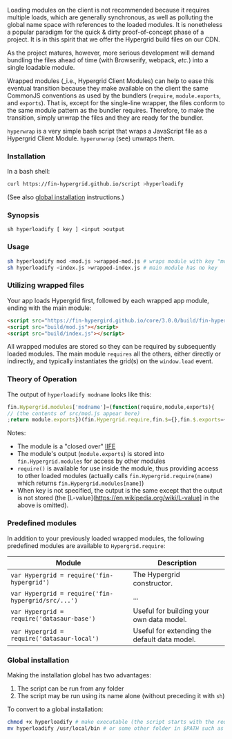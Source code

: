 Loading modules on the client is not recommended because it requires multiple loads, which are generally synchronous, as well as polluting the global name space with references to the loaded modules. It is nonetheless a popular paradigm for the quick & dirty proof-of-concept phase of a project. It is in this spirit that we offer the Hypergrid build files on our CDN.

As the project matures, however, more serious development will demand bundling the files ahead of time (with Browserify, webpack, _etc._) into a single loadable module.

Wrapped modules (_i.e., Hypergrid Client Modules) can help to ease this eventual transition because they make available on the client the same CommonJS conventions as used by the bundlers (`require`, `module.exports`, and `exports`). That is, except for the single-line wrapper, the files conform to the same module pattern as the bundler requires. Therefore, to make the transition, simply unwrap the files and they are ready for the bundler.

`hyperwrap` is a very simple bash script that wraps a JavaScript file as a Hypergrid Client Module.
`hyperunwrap` (see) unwraps them.

### Installation
In a bash shell:
```bash
curl https://fin-hypergrid.github.io/script >hyperloadify
```
(See also [global installation](#global-installation) instructions.)

### Synopsis
```
sh hyperloadify [ key ] <input >output
```

### Usage
```bash
sh hyperloadify mod <mod.js >wrapped-mod.js # wraps module with key "mod"
sh hyperloadify <index.js >wrapped-index.js # main module has no key
```

### Utilizing wrapped files
Your app loads Hypergrid first, followed by each wrapped app module, ending with the main module:
```html
<script src="https://fin-hypergird.github.io/core/3.0.0/build/fin-hypergrid.js"></script>
<script src="build/mod.js"></script>
<script src="build/index.js"></script>
```
All wrapped modules are stored so they can be required by subsequently loaded modules. The main module `requires` all the others, either directly or indirectly, and typically instantiates the grid(s) on the `window.load` event.

### Theory of Operation
The output of `hyperloadify modname` looks like this:
```js
fin.Hypergrid.modules['modname']=(function(require,module,exports){
// (the contents of src/mod.js appear here)
;return module.exports})(fin.Hypergrid.require,fin.$={},fin.$.exports={});delete fin.$;
```
Notes:
* The module is a "closed over" [IIFE](https://en.wikipedia.org/wiki/Immediately-invoked_function_expression)
* The module's output (`module.exports`) is stored into `fin.Hypergrid.modules` for access by other modules
* `require()` is available for use inside the module, thus providing access to other loaded modules (actually calls `fin.Hypergrid.require(name)` which returns `fin.Hypergrid.modules[name]`)
* When key is not specified, the output is the same except that the output is not stored (the [L-value](https://en.wikipedia.org/wiki/L-value] in the above is omitted).

### Predefined modules
In addition to your previously loaded wrapped modules, the following predefined modules are available to `Hypergrid.require`:

Module | Description
--- | ---
`var Hypergrid = require('fin-hypergrid')`|The Hypergrid constructor.
`var Hypergrid = require('fin-hypergrid/src/...')`|...
`var Hypergrid = require('datasaur-base')`|Useful for building your own data model.
`var Hypergrid = require('datasaur-local')`|Useful for extending the default data model.

### Global installation
Making the installation global has two advantages:
1. The script can be run from any folder
2. The script may be run using its name alone (without preceding it with `sh`)

To convert to a global installation:
```bash
chmod +x hyperloadify # make executable (the script starts with the required #!/bin/bash "shebang" line)
mv hyperloadify /usr/local/bin # or some other folder in $PATH such as $HOME/bin
```
